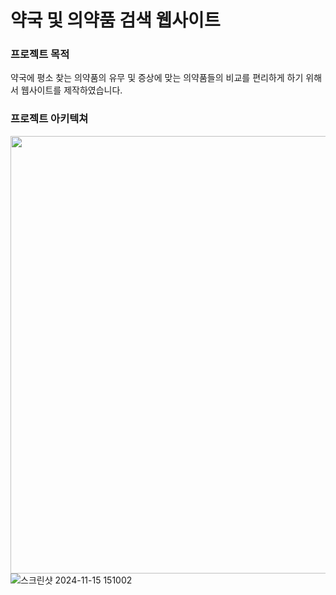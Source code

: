 # 약국 및 의약품 검색 웹사이트

### 프로젝트 목적
약국에 평소 찾는 의약품의 유무 및 증상에 맞는 의약품들의 비교를 편리하게 하기 위해서 웹사이트를 제작하였습니다.

### 프로젝트 아키텍쳐
<img src = "[https://github.com/seungg8361/sch-bus-app/assets/140582940/db0b1e7e-96e2-45a9-a716-2e580f2f5354](https://github.com/user-attachments/assets/4bb44622-b6e6-4591-8be8-976d0ff49de0).jpg" width = 700>![스크린샷 2024-11-15 151002](https://github.com/user-attachments/assets/4bb44622-b6e6-4591-8be8-976d0ff49de0)

